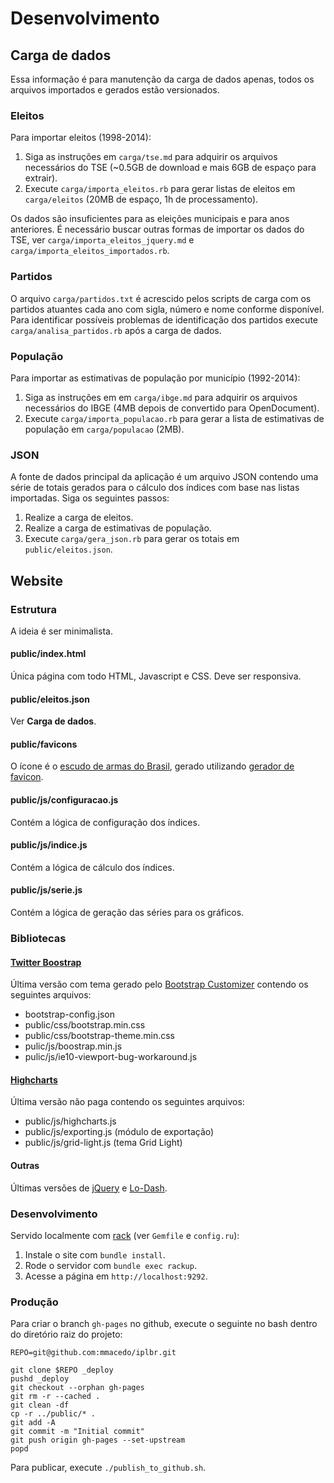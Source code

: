 # Desenvolvimento

## Carga de dados

Essa informação é para manutenção da carga de dados apenas, todos os arquivos importados e gerados estão versionados.

### Eleitos

Para importar eleitos (1998-2014):

1. Siga as instruções em `carga/tse.md` para adquirir os arquivos necessários do TSE (~0.5GB de download e mais 6GB de espaço para extrair).
2. Execute `carga/importa_eleitos.rb` para gerar listas de eleitos em `carga/eleitos` (20MB de espaço, 1h de processamento).

Os dados são insuficientes para as eleições municipais e para anos anteriores. É necessário buscar outras formas de importar os dados do TSE, ver `carga/importa_eleitos_jquery.md` e `carga/importa_eleitos_importados.rb`.

### Partidos

O arquivo `carga/partidos.txt` é acrescido pelos scripts de carga com os partidos atuantes cada ano com sigla, número e nome conforme disponível. Para identificar possíveis problemas de identificação dos partidos execute `carga/analisa_partidos.rb` após a carga de dados.

### População

Para importar as estimativas de população por município (1992-2014):

1. Siga as instruções em em `carga/ibge.md` para adquirir os arquivos necessários do IBGE (4MB depois de convertido para OpenDocument).
2. Execute `carga/importa_populacao.rb` para gerar a lista de estimativas de população em `carga/populacao` (2MB).

### JSON

A fonte de dados principal da aplicação é um arquivo JSON contendo uma série de totais gerados para o cálculo dos índices com base nas listas importadas. Siga os seguintes passos:

1. Realize a carga de eleitos.
2. Realize a carga de estimativas de população.
3. Execute `carga/gera_json.rb` para gerar os totais em `public/eleitos.json`.

## Website

### Estrutura

A ideia é ser minimalista.

#### public/index.html

Única página com todo HTML, Javascript e CSS. Deve ser responsiva.

#### public/eleitos.json

Ver **Carga de dados**.

#### public/favicons

O ícone é o [escudo de armas do Brasil](https://commons.wikimedia.org/wiki/File:Coat_of_arms_of_Brazil.svg), gerado utilizando [gerador de favicon](http://realfavicongenerator.net/).

#### public/js/configuracao.js

Contém a lógica de configuração dos índices.

#### public/js/indice.js

Contém a lógica de cálculo dos índices.

#### public/js/serie.js

Contém a lógica de geração das séries para os gráficos.

### Bibliotecas

#### [Twitter Boostrap](http://getbootstrap.com/)

Última versão com tema gerado pelo [Bootstrap Customizer](http://getbootstrap.com/customize/) contendo os seguintes arquivos:

- bootstrap-config.json
- public/css/bootstrap.min.css
- public/css/bootstrap-theme.min.css
- pulic/js/boostrap.min.js
- pulic/js/ie10-viewport-bug-workaround.js

#### [Highcharts](http://www.highcharts.com/)

Última versão não paga contendo os seguintes arquivos:

- public/js/highcharts.js
- public/js/exporting.js (módulo de exportação)
- public/js/grid-light.js (tema Grid Light)

#### Outras

Últimas versões de [jQuery](https://jquery.com/) e [Lo-Dash](https://lodash.com/).

### Desenvolvimento

Servido localmente com [rack](https://rack.github.io/) (ver `Gemfile` e `config.ru`):

1. Instale o site com `bundle install`.
2. Rode o servidor com `bundle exec rackup`.
3. Acesse a página em `http://localhost:9292`.


### Produção

Para criar o branch `gh-pages` no github, execute o seguinte no bash dentro do diretório raiz do projeto:

    REPO=git@github.com:mmacedo/iplbr.git

    git clone $REPO _deploy
    pushd _deploy
    git checkout --orphan gh-pages
    git rm -r --cached .
    git clean -df
    cp -r ../public/* .
    git add -A
    git commit -m "Initial commit"
    git push origin gh-pages --set-upstream
    popd

Para publicar, execute `./publish_to_github.sh`.

